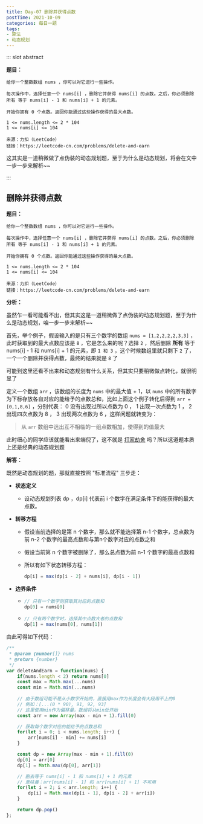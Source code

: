 ```yaml
---
title: Day-07 删除并获得点数
postTime: 2021-10-09
categories: 每日一题
tags:
- 算法
- 动态规划
---
```




::: slot abstract

**题目：**

~~~
给你一个整数数组 nums ，你可以对它进行一些操作。

每次操作中，选择任意一个 nums[i] ，删除它并获得 nums[i] 的点数。之后，你必须删除 所有 等于 nums[i] - 1 和 nums[i] + 1 的元素。

开始你拥有 0 个点数。返回你能通过这些操作获得的最大点数。

1 <= nums.length <= 2 * 104
1 <= nums[i] <= 104

来源：力扣（LeetCode）
链接：https://leetcode-cn.com/problems/delete-and-earn
~~~

这其实是一道稍微做了点伪装的动态规划题，至于为什么是动态规划，将会在文中一步一步来解析~~

:::



## 删除并获得点数

**题目：**

~~~
给你一个整数数组 nums ，你可以对它进行一些操作。

每次操作中，选择任意一个 nums[i] ，删除它并获得 nums[i] 的点数。之后，你必须删除 所有 等于 nums[i] - 1 和 nums[i] + 1 的元素。

开始你拥有 0 个点数。返回你能通过这些操作获得的最大点数。

1 <= nums.length <= 2 * 104
1 <= nums[i] <= 104

来源：力扣（LeetCode）
链接：https://leetcode-cn.com/problems/delete-and-earn
~~~



**分析：**

虽然乍一看可能看不出，但其实这是一道稍微做了点伪装的动态规划题，至于为什么是动态规划，咱一步一步来解析~~

首先，举个例子，假设输入的是只有三个数字的数组 `nums = [1,2,2,2,2,3,3]` ，此时获取到的最大点数应该是 `8` ，它是怎么来的呢？选择 `2` ，然后删除 **所有** 等于 nums[i] - 1 和 nums[i] + 1 的元素，即 `1 和 3` ，这个时候数组里就只剩下 `2` 了，一个一个删除并获得点数，最终的结果就是 `8` 了

可能到这里还看不出来和动态规划有什么关系，但其实只要稍微做点转化，就很明显了

定义一个数组 `arr` ，该数组的长度为 `nums` 中的最大值 + 1，以 `nums` 中的所有数字为下标存放各自对应的能给予的点数总和，比如上面这个例子转化后得到 `arr = [0,1,8,6]` ，分别代表： 0 没有出现过所以点数为 0 ， 1 出现一次点数为 1 ， 2 出现四次点数为 8 ， 3 出现两次点数为 6 ，这样问题就转变为：

> 从 `arr` 数组中选出互不相临的一组点数相加，使得到的值最大

此时细心的同学应该就能看出来端倪了，这不就是 [打家劫舍](https://leetcode-cn.com/problems/house-robber/) 吗？所以这道题本质上还是经典的动态规划题



**解答：**

既然是动态规划的题，那就直接按照 "标准流程" 三步走：

- **状态定义**

  - 设动态规划列表 dp ，dp[i] 代表前 i 个数字在满足条件下的能获得的最大点数。

- **转移方程**

  - 假设当前选择的是第 n 个数字，那么就不能选择第 n-1 个数字，总点数为前 n-2 个数字的最高点数和与第n个数字对应的点数之和

  - 假设当前第 n 个数字被删除了，那么总点数为前 n-1 个数字的最高点数和

  - 所以有如下状态转移方程：

    ~~~js
    dp[i] = max(dp[i - 2] + nums[i], dp[i - 1])
    ~~~

- **边界条件**

  - ~~~js
    // 只有一个数字则获取其对应的点数和
    dp[0] = nums[0]
    ~~~

  - ~~~js
    // 只有两个数字时，选择其中点数大者的点数和
    dp[1] = max(nums[0], nums[1])
    ~~~

由此可得如下代码：

~~~js
/**
 * @param {number[]} nums
 * @return {number}
 */
var deleteAndEarn = function(nums) {
    if(nums.length < 2) return nums[0]
    const max = Math.max(...nums)
    const min = Math.min(...nums)
    
    // 由于数组可能不是从小数字开始的，直接用max作为长度会有大段用不上的0
    // 例如：[...(0 * 90), 91, 92, 93]
    // 这里使用min作为偏移量，数组将从min处开始
    const arr = new Array(max - min + 1).fill(0)

    // 获取每个数字对应的能给予的点数总和
    for(let i = 0; i < nums.length; i++) {
        arr[nums[i] - min] += nums[i]
    }

    const dp = new Array(max - min + 1).fill(0)
    dp[0] = arr[0]
    dp[1] = Math.max(dp[0], arr[1])

    // 删去等于 nums[i] - 1 和 nums[i] + 1 的元素
    // 意味着：arr[nums[i] - 1] 和 arr[nums[i] + 1] 不可用
    for(let i = 2; i < arr.length; i++) {
        dp[i] = Math.max(dp[i - 1], dp[i - 2] + arr[i])
    }

    return dp.pop()
};
~~~

